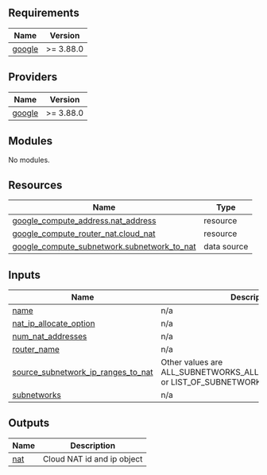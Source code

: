 <!-- BEGIN_TF_DOCS -->
## Requirements

| Name | Version |
|------|---------|
| <a name="requirement_google"></a> [google](#requirement\_google) | >= 3.88.0 |

## Providers

| Name | Version |
|------|---------|
| <a name="provider_google"></a> [google](#provider\_google) | >= 3.88.0 |

## Modules

No modules.

## Resources

| Name | Type |
|------|------|
| [google_compute_address.nat_address](https://registry.terraform.io/providers/hashicorp/google/latest/docs/resources/compute_address) | resource |
| [google_compute_router_nat.cloud_nat](https://registry.terraform.io/providers/hashicorp/google/latest/docs/resources/compute_router_nat) | resource |
| [google_compute_subnetwork.subnetwork_to_nat](https://registry.terraform.io/providers/hashicorp/google/latest/docs/data-sources/compute_subnetwork) | data source |

## Inputs

| Name | Description | Type | Default | Required |
|------|-------------|------|---------|:--------:|
| <a name="input_name"></a> [name](#input\_name) | n/a | `string` | n/a | yes |
| <a name="input_nat_ip_allocate_option"></a> [nat\_ip\_allocate\_option](#input\_nat\_ip\_allocate\_option) | n/a | `string` | `"AUTO_ONLY"` | no |
| <a name="input_num_nat_addresses"></a> [num\_nat\_addresses](#input\_num\_nat\_addresses) | n/a | `number` | `0` | no |
| <a name="input_router_name"></a> [router\_name](#input\_router\_name) | n/a | `string` | n/a | yes |
| <a name="input_source_subnetwork_ip_ranges_to_nat"></a> [source\_subnetwork\_ip\_ranges\_to\_nat](#input\_source\_subnetwork\_ip\_ranges\_to\_nat) | Other values are ALL\_SUBNETWORKS\_ALL\_PRIMARY\_IP\_RANGES or LIST\_OF\_SUBNETWORKS | `string` | `"ALL_SUBNETWORKS_ALL_IP_RANGES"` | no |
| <a name="input_subnetworks"></a> [subnetworks](#input\_subnetworks) | n/a | `map` | `{}` | no |

## Outputs

| Name | Description |
|------|-------------|
| <a name="output_nat"></a> [nat](#output\_nat) | Cloud NAT id and ip object |
<!-- END_TF_DOCS -->
